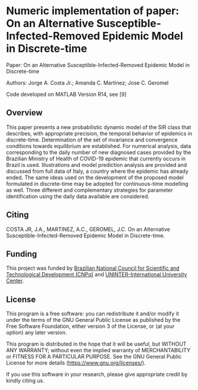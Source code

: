 # Numeric implementation of paper: On an Alternative Susceptible-Infected-Removed Epidemic Model in Discrete-time

Paper: On an Alternative Susceptible-Infected-Removed Epidemic Model in Discrete-time

Authors: Jorge A. Costa Jr.; Amanda C. Martinez; Jose C. Geromel

Code developed on MATLAB Version R14, see [9]

## Overview

This paper presents a new probabilistic dynamic model of the SIR class that describes, with appropriate precision, the temporal behavior of epidemics in discrete-time. Determination of the set of invariance and convergence conditions towards equilibrium are established. For numerical analysis, data corresponding to the daily number of new diagnosed cases provided by the Brazilian Ministry of Health of COVID-19 epidemic that currently occurs in Brazil is used. Illustrations and model prediction analysis are provided and discussed from full data of Italy, a country where the epidemic has already ended. The same ideas used on the development of the proposed model formulated in discrete-time may be adopted for continuous-time modelling as well. Three different and complementary strategies for parameter identification using the daily data available are considered.

## Citing

COSTA JR, J.A., MARTINEZ, A.C., GEROMEL, J.C. On an Alternative Susceptible-Infected-Removed Epidemic Model in Discrete-time.

## Funding

This project was funded by [Brazilian National Council for Scientific and Technological Development (CNPq)](http://www.cnpq.br/) and [UNINTER-International University Center](https://www.uninter.com/).

## License

This program is a free software: you can redistribute it and/or modify it under the terms of the GNU General Public License as published by the Free Software Foundation, either version 3 of the License, or (at your option) any later version.

This program is distributed in the hope that it will be useful, but WITHOUT ANY WARRANTY; without even the implied warranty of MERCHANTABILITY or FITNESS FOR A PARTICULAR PURPOSE.  See the GNU General Public License for more details (https://www.gnu.org/licenses/).
    
If you use this software in your research, please give appropriate credit by kindly citing us.
